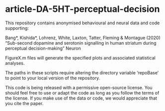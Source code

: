 # article-DA-5HT-perceptual-decision

This repository contains anonymised behavioural and neural data and code supporting:

Bang*, Kishida*, Lohrenz, White, Laxton, Tatter, Fleming & Montague (2020) “Sub-second dopamine and serotonin signalling in human striatum during perceptual decision-making” Neuron

FigureX.m files will generate the specified plots and associated statistical analyses.

The paths in these scripts require altering the directory variable ‘repoBase’ to point to your local version of the repository.

This code is being released with a permissive open-source license. You should feel free to use or adapt the code as long as you follow the terms of the license. If you make use of the data or code, we would appreciate that you cite the paper.